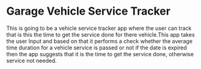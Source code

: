 # Garage Vehicle Service Tracker

This is going to be a vehicle service tracker app where the user can track that is this the time to get the service done for there vehicle.This app takes the user Input and based on that it performs a check whether the average time duration for a vehicle service is passed or not if the date is expired then the app suggests that it is the time to get the service done, otherwise service not needed. 
